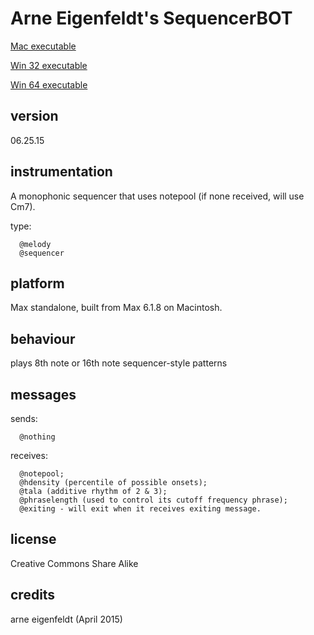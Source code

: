 # Arne Eigenfeldt's SequencerBOT #

[Mac executable](https://www.sfu.ca/musebots/Musebot_Test_Suite/Musebots/Melody_generators/ae_SequencerBOT.zip)

[Win 32 executable](https://www.sfu.ca/musebots/Musebot_Test_Suite/Musebots_Win32/Melody_generators/ae_SequencerBOT_w32.zip)

[Win 64 executable](https://www.sfu.ca/musebots/Musebot_Test_Suite/Musebots_Win64/Melody_generators/ae_SequencerBOT_w64.zip)

## version ##

06.25.15

## instrumentation ##

A monophonic sequencer that uses notepool (if none received, will use Cm7).

type:

      @melody
      @sequencer

## platform ##

Max standalone, built from Max 6.1.8 on Macintosh.

## behaviour ##

plays 8th note or 16th note sequencer-style patterns

## messages ##

sends:

      @nothing

receives:

      @notepool;
      @hdensity (percentile of possible onsets);
      @tala (additive rhythm of 2 & 3);
      @phraselength (used to control its cutoff frequency phrase);
      @exiting - will exit when it receives exiting message.

## license ##

Creative Commons Share Alike

## credits ##

arne eigenfeldt (April 2015)
